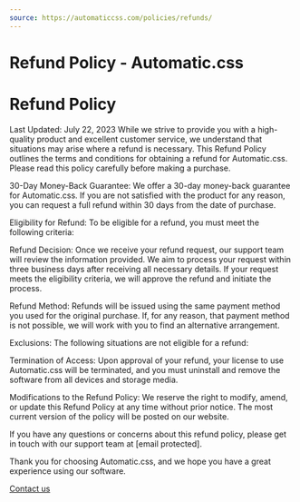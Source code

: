 ```yaml
---
source: https://automaticcss.com/policies/refunds/
---
```


# Refund Policy - Automatic.css

# Refund Policy

Last Updated: July 22, 2023
While we strive to provide you with a high-quality product and excellent customer service, we understand that situations may arise where a refund is necessary. This Refund Policy outlines the terms and conditions for obtaining a refund for Automatic.css. Please read this policy carefully before making a purchase.

30-Day Money-Back Guarantee: We offer a 30-day money-back guarantee for Automatic.css. If you are not satisfied with the product for any reason, you can request a full refund within 30 days from the date of purchase.

Eligibility for Refund: To be eligible for a refund, you must meet the following criteria:

Refund Decision: Once we receive your refund request, our support team will review the information provided. We aim to process your request within three business days after receiving all necessary details. If your request meets the eligibility criteria, we will approve the refund and initiate the process.

Refund Method: Refunds will be issued using the same payment method you used for the original purchase. If, for any reason, that payment method is not possible, we will work with you to find an alternative arrangement.

Exclusions: The following situations are not eligible for a refund:

Termination of Access: Upon approval of your refund, your license to use Automatic.css will be terminated, and you must uninstall and remove the software from all devices and storage media.

Modifications to the Refund Policy: We reserve the right to modify, amend, or update this Refund Policy at any time without prior notice. The most current version of the policy will be posted on our website.

If you have any questions or concerns about this refund policy, please get in touch with our support team at [email protected].

Thank you for choosing Automatic.css, and we hope you have a great experience using our software.

[Contact us](https://automaticcss.com/contact/)
